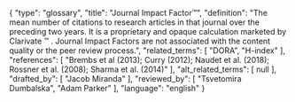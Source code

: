 {
    "type": "glossary",
    "title": "Journal Impact Factor™",
    "definition": "The mean number of citations to research articles in that journal over the preceding two years. It is a proprietary and opaque calculation marketed by Clarivate ™ . Journal Impact Factors are not associated with the content quality or the peer review process.",
    "related_terms": [
        "DORA",
        "H-index"
    ],
    "references": [
        "Brembs et al (2013); Curry (2012); Naudet et al. (2018); Rossner et al. (2008); Sharma et al. (2014)"
    ],
    "alt_related_terms": [
        null
    ],
    "drafted_by": [
        "Jacob Miranda"
    ],
    "reviewed_by": [
        "Tsvetomira Dumbalska",
        "Adam Parker"
    ],
    "language": "english"
}